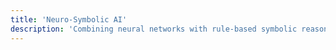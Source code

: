 ```yaml
---
title: 'Neuro-Symbolic AI'
description: 'Combining neural networks with rule-based symbolic reasoning.'
---
```

